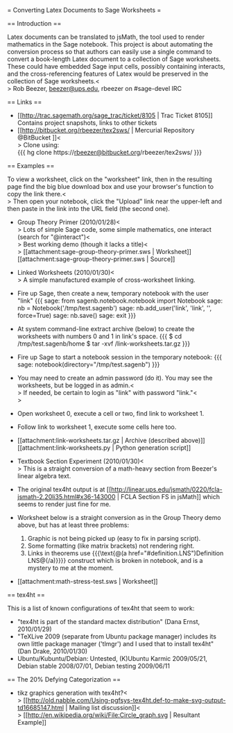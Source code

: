 = Converting Latex Documents to Sage Worksheets =

== Introduction ==

Latex documents can be translated to jsMath, the tool used to render mathematics in the Sage notebook.  This project is about automating the conversion process so that authors can easily use a single command to convert a book-length Latex document to a collection of Sage worksheets.  These could have embedded Sage input cells, possibly containing interacts, and the cross-referencing features of Latex would be preserved in the collection of Sage worksheets.<<BR>>
Rob Beezer, beezer@ups.edu, rbeezer on #sage-devel IRC

== Links ==

 * [[http://trac.sagemath.org/sage_trac/ticket/8105 | Trac Ticket 8105]]  Contains project snapshots, links to other tickets
 * [[http://bitbucket.org/rbeezer/tex2sws/ | Mercurial Repository @BitBucket ]]<<BR>>
 Clone using:  
 {{{
 hg clone https://rbeezer@bitbucket.org/rbeezer/tex2sws/
 }}}

== Examples ==

To view a worksheet, click on the "worksheet" link, then in the resulting page find the big blue download box and use your browser's function to copy the link there.<<BR>>
Then open your notebook, click the "Upload" link near the upper-left and then paste in the link into the URL field (the second one).

 * Group Theory Primer (2010/01/28)<<BR>>
 Lots of simple Sage code, some simple mathematics, one interact (search for "@interact")<<BR>>
 Best working demo (though it lacks a title)<<BR>>
 [[attachment:sage-group-theory-primer.sws | Worksheet]] [[attachment:sage-group-theory-primer.sws | Source]]

 * Linked Worksheets (2010/01/30)<<BR>>
 A simple manufactured example of cross-worksheet linking.
  * Fire up Sage, then create a new, temporary notebook with the user "link"
  {{{
sage: from sagenb.notebook.notebook import Notebook
sage: nb = Notebook('/tmp/test.sagenb')
sage: nb.add_user('link', 'link', '', force=True)
sage: nb.save()
sage: exit
  }}}
  * At system command-line extract archive (below) to create the worksheets with numbers 0 and 1 in link's space.
  {{{
$ cd /tmp/test.sagenb/home
$ tar -xvf <path-to>/link-worksheets.tar.gz
  }}}
  * Fire up Sage to start a notebook session in the temporary notebook:
  {{{
sage: notebook(directory="/tmp/test.sagenb")
  }}}
  * You may need to create an admin password (do it).
  You may see the worksheets, but be logged in as admin.<<BR>>
  If needed, be certain to login as "link" with password "link."<<BR>>
  * Open worksheet 0, execute a cell or two, find link to worksheet 1.
  * Follow link to worksheet 1, execute some cells here too.
  * [[attachment:link-worksheets.tar.gz | Archive (described above)]] [[attachment:link-worksheets.py | Python generation script]]

 * Textbook Section Experiment (2010/01/30)<<BR>>
 This is a straight conversion of a math-heavy section from Beezer's linear algebra text.
  * The original tex4ht output is at [[http://linear.ups.edu/jsmath/0220/fcla-jsmath-2.20li35.html#x36-143000 | FCLA Section FS in jsMath]]
  which seems to render just fine for me.
  * Worksheet below is a straight conversion as in the Group Theory demo above, but has at least three problems:
    1. Graphic is not being picked up (easy to fix in parsing script).
    2. Some formatting (like matrix brackets) not rendering right.
    3. Links in theorems use {{{\text{@(a href="#definition.LNS")Definition LNS@(/a)}}}} construct which is broken in notebook, and is a mystery to me at the moment.
  * [[attachment:math-stress-test.sws | Worksheet]]

== tex4ht ==

This is a list of known configurations of tex4ht that seem to work:
 * "tex4ht is part of the standard mactex distribution" (Dana Ernst, 2010/01/29)
 * "TeXLive 2009  (separate from Ubuntu package manager) includes its own little package manager ('tlmgr') and I used that to install tex4ht" (Dan Drake, 2010/01/30)
 * Ubuntu/Kubuntu/Debian:  Untested,  (K)Ubuntu Karmic 2009/05/21, Debian stable 2008/07/01, Debian testing 2009/06/11

== The 20% Defying Categorization ==

 * tikz graphics generation with tex4ht?<<BR>>
   [[http://old.nabble.com/Using-pgfsys-tex4ht.def-to-make-svg-output-td16685147.html | Mailing list discussion]]<<BR>>
   [[http://en.wikipedia.org/wiki/File:Circle_graph.svg | Resultant Example]]
